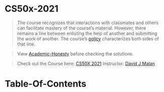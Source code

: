 # CS50x-2021
> The course recognizes that interactions with classmates and others can facilitate mastery of the course’s material. However, there remains a line between enlisting the help of another and submitting the work of another. The course’s [policy](https://cs50.harvard.edu/x/2021/honesty/#policy) characterizes both sides of that line.

> View [Academic-Honesty](https://cs50.harvard.edu/x/2021/honesty/) before checking the solutions.

> Check out the Course here: [CS50X 2021](https://cs50.harvard.edu/x/2021/)
> Instructor: [David J Malan](https://cs.harvard.edu/malan/)

# Table-Of-Contents
 
